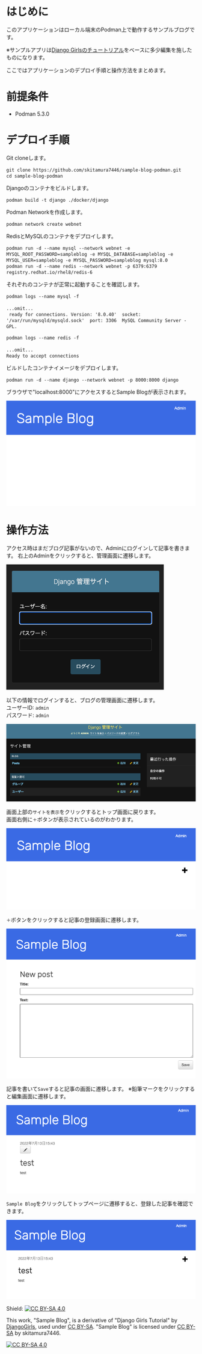 # はじめに
このアプリケーションはローカル端末のPodman上で動作するサンプルブログです。

※サンプルアプリは[Django Girlsのチュートリアル](https://tutorial.djangogirls.org/ja/)をベースに多少編集を施したものになります。

ここではアプリケーションのデプロイ手順と操作方法をまとめます。

# 前提条件
* Podman 5.3.0


# デプロイ手順
Git cloneします。
```
git clone https://github.com/skitamura7446/sample-blog-podman.git
cd sample-blog-podman
```


Djangoのコンテナをビルドします。
```
podman build -t django ./docker/django
```

Podman Networkを作成します。
```
podman network create webnet
```

RedisとMySQLのコンテナをデプロイします。
```
podman run -d --name mysql --network webnet -e MYSQL_ROOT_PASSWORD=sampleblog -e MYSQL_DATABASE=sampleblog -e MYSQL_USER=sampleblog -e MYSQL_PASSWORD=sampleblog mysql:8.0
podman run -d --name redis --network webnet -p 6379:6379 registry.redhat.io/rhel8/redis-6
```

それぞれのコンテナが正常に起動することを確認します。
```
podman logs --name mysql -f

...omit...
 ready for connections. Version: '8.0.40'  socket: '/var/run/mysqld/mysqld.sock'  port: 3306  MySQL Community Server - GPL.
```
```
podman logs --name redis -f

...omit...
Ready to accept connections
```

ビルドしたコンテナイメージをデプロイします。
```
podman run -d --name django --network webnet -p 8000:8000 django
```

ブラウザで"localhost:8000"にアクセスするとSample Blogが表示されます。

![blog](./images/top.png)

# 操作方法
アクセス時はまだブログ記事がないので、Adminにログインして記事を書きます。
右上のAdminをクリックすると、管理画面に遷移します。

![blog](./images/admin_login.png)

以下の情報でログインすると、ブログの管理画面に遷移します。  
ユーザーID: `admin`  
パスワード: `admin`

![blog](./images/admin_top.png)

画面上部の`サイトを表示`をクリックするとトップ画面に戻ります。  
画面右側に`＋`ボタンが表示されているのがわかります。

![blog](./images/top_logined.png)

`＋`ボタンをクリックすると記事の登録画面に遷移します。

![blog](./images/post_blog.png)

記事を書いて`Save`すると記事の画面に遷移します。
※鉛筆マークをクリックすると編集画面に遷移します。

![blog](./images/blog_page.png)

`Sample Blog`をクリックしてトップページに遷移すると、登録した記事を確認できます。

![blog](./images/top_posted.png)



Shield: [![CC BY-SA 4.0][cc-by-sa-shield]][cc-by-sa]

This work, "Sample Blog", is a derivative of "Django Girls Tutorial"  by [DjangoGirls](https://djangogirls.org/en/), used under [CC BY-SA](https://creativecommons.org/licenses/by-sa/4.0/).
"Sample Blog" is licensed under [CC BY-SA](https://creativecommons.org/licenses/by-sa/4.0/) by skitamura7446.

[![CC BY-SA 4.0][cc-by-sa-image]][cc-by-sa]

[cc-by-sa]: http://creativecommons.org/licenses/by-sa/4.0/
[cc-by-sa-image]: https://licensebuttons.net/l/by-sa/4.0/88x31.png
[cc-by-sa-shield]: https://img.shields.io/badge/License-CC%20BY--SA%204.0-lightgrey.svg
